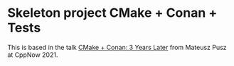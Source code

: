 # Skeleton project CMake + Conan + Tests
This is based in the talk [CMake + Conan: 3 Years Later](https://youtu.be/mrSwJBJ-0z8) from Mateusz Pusz at CppNow 2021.

